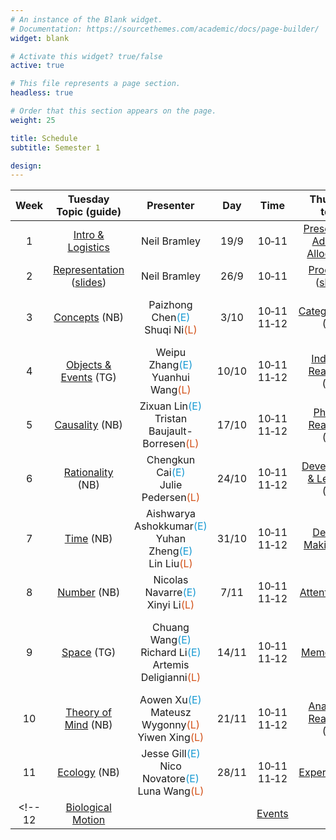 ```yaml
---
# An instance of the Blank widget.
# Documentation: https://sourcethemes.com/academic/docs/page-builder/
widget: blank

# Activate this widget? true/false
active: true

# This file represents a page section.
headless: true

# Order that this section appears on the page.
weight: 25

title: Schedule
subtitle: Semester 1

design:
---
```


Week | Tuesday Topic (guide) | Presenter | Day | Time | Thursday topic | Presenter | Day | Time |
|:---:|:-------------------------------------:|:----------------:|:-----:|:----:|:---------------------------------------------------:|:----------------:|:-----:|:--------:|
1 | [Intro & Logistics](slides/l1_intro.pdf) |  Neil Bramley | 19/9 | 10&#x2011;11           |  [Presentation Advice & Allocations](slides/l2_presentation.pdf) | Neil Bramley | 21/9  | 10&#x2011;11 |
2 | [Representation](projects/representation) ([slides](slides/l3_representation.pdf)) | Neil Bramley | 26/9 | 10&#x2011;11            | [Processes](projects/processes) ([slides](slides/l4_process.pdf)) | Neil Bramley |  28/9  | 10-11 |              |
3 |  [Concepts](projects/concepts) (NB)       | Paizhong Chen<span style="color:#189ad3">(E)</span><br>Shuqi Ni<span style="color:#d35118">(L)</span> |  3/10  | 10&#x2011;11<br>11&#x2011;12        | [Categorization](projects/categorization) (TG)  | Chuxiang Luo<span style="color:#189ad3">(E)</span><br>Ritsaart Van Blankenstein<span style="color:#d35118">(L)</span> |  5/10  | 10&#x2011;11<br>11&#x2011;12 |
4 | [Objects & Events](projects/objects) (TG) | Weipu Zhang<span style="color:#189ad3">(E)</span><br>Yuanhui Wang<span style="color:#d35118">(L)</span> |  10/10  | 10&#x2011;11<br>11&#x2011;12 | [Inductive Reasoning](projects/induction) (NB) | Yi Wang<span style="color:#189ad3">(E)</span><br>Sherry Hou<span style="color:#189ad3">(E)</span><br>Jialin Xu<span style="color:#d35118">(L)</span> | 12/10 | 10&#x2011;11<br>11&#x2011;12 |
5 | [Causality](projects/causality) (NB)      | Zixuan Lin<span style="color:#189ad3">(E)</span><br>Tristan Baujault-Borresen<span style="color:#d35118">(L)</span> |  17/10  | 10&#x2011;11<br>11&#x2011;12      |  [Physical Reasoning](projects/physics) (TG)   | Melina Mueller<span style="color:#189ad3">(E)</span><br>Serenna Gerhard<span style="color:#d35118">(L)</span> | 19/10 | 10&#x2011;11<br>11&#x2011;12 |
6 | [Rationality](projects/rationality) (NB)  | Chengkun Cai<span style="color:#189ad3">(E)</span><br>Julie Pedersen<span style="color:#d35118">(L)</span> |  24/10  | 10&#x2011;11<br>11&#x2011;12 | [Development & Learning](projects/development) (TG)  | Bozhi Jiang<span style="color:#189ad3">(E)</span><br>Luna Rubio Riquelme<span style="color:#d35118">(L)</span> | 26/10  | 10&#x2011;11<br>11&#x2011;12 |
7 | [Time](projects/time) (NB)                | Aishwarya Ashokkumar<span style="color:#189ad3">(E)</span><br>Yuhan Zheng<span style="color:#189ad3">(E)</span><br>Lin Liu<span style="color:#d35118">(L)</span> |  31/10 | 10&#x2011;11<br>11&#x2011;12 | [Decision Making](projects/decision) (TG) | Yihan Tang<span style="color:#189ad3">(E)</span><br>Meinan Liu<span style="color:#189ad3">(E)</span><br>Zhiyu Yang<span style="color:#d35118">(L)</span>|  2/11  | 10&#x2011;11<br>11&#x2011;12 |
8 | [Number](projects/number) (NB)            | Nicolas Navarre<span style="color:#189ad3">(E)</span><br>Xinyi Li<span style="color:#d35118">(L)</span> |  7/11 | 10&#x2011;11<br>11&#x2011;12 | [Attention](projects/attention) (TG) | Zizhe Wang<span style="color:#189ad3">(E)</span><br>Longbin Ji<span style="color:#d35118">(L)</span> |  9/11  | 10&#x2011;11<br>11&#x2011;12 |
9 | [Space](projects/space) (TG)              | Chuang Wang<span style="color:#189ad3">(E)</span><br> Richard Li<span style="color:#189ad3">(E)</span><br>Artemis Deligianni<span style="color:#d35118">(L)</span> |  14/11  | 10&#x2011;11<br>11&#x2011;12 | [Memory](projects/memory) (NB)  | Nabilah B. Gelshirani<span style="color:#189ad3">(E)</span><br>Chunan Li<span style="color:#d35118">(L)</span><br>Adithya Venkatadri Hulagadri<span style="color:#d35118">(L)</span> | 16/11  | 10&#x2011;11<br>11&#x2011;12 |
10 | [Theory of Mind](projects/tom) (NB)      | Aowen Xu<span style="color:#189ad3">(E)</span><br>Mateusz Wygonny<span style="color:#d35118">(L)</span><br>Yiwen Xing<span style="color:#d35118">(L)</span> |  21/11  | 10&#x2011;11<br>11&#x2011;12 |  [Analogical Reasoning](projects/analogy) (TG)  | Eoin Reid<span style="color:#189ad3">(E)</span><br>Hongyu Chen<span style="color:#d35118">(L)</span><br>Xinyu Li<span style="color:#d35118">(L)</span> | 23/11 | 10&#x2011;11<br>11&#x2011;12 |
11 | [Ecology](projects/ecology) (NB)         | Jesse Gill<span style="color:#189ad3">(E)</span><br>Nico Novatore<span style="color:#189ad3">(E)</span><br>Luna Wang<span style="color:#d35118">(L)</span> |  28/11  | 10&#x2011;11<br>11&#x2011;12 | [Expertise](projects/expertise) (TG)  | Mingyue Jian<span style="color:#189ad3">(E)</span><br>Filippos Vlahos<span style="color:#d35118">(L)</span> | 30/11 | 10&#x2011;11<br>11&#x2011;12 |
<!-- 12 | [Biological Motion](projects/motion) |  |  |       [Events](projects/events)              |        |  | | -->


<!-- | Week  | Tues. Presenter | Topic (Guide)                                       | Thurs. Presenter | Topic (Guide)                                   |
|:-----:|:---------------:|:---------------------------------------------------:|:----------------:|:-----------------------------------------------:|
| 23/1  | Frank Mollica   | [Model Evaluation](slides/Model_Evaluation.pdf) <br> [Read This](https://psyarxiv.com/rybh9/)  | Frank Mollica    | Presentation Advice 2                             |
| 30/1  | Z.Wang & J.You & M.Desblancs     | Attention               | D.Tiron & S.Iversen & S.Droop    | Social Cognition                             |
| 6/2  | Z.Hassirim & J.Liu & K.Chinnam    | Metacognition           |  STRIKE    | STRIKE                             |
| 13/2  | STRIKE   | STRIKE                                          |  STRIKE          | STRIKE                             |
| 20/2  | NA                               | Flexible Learning Week  | NA                               | Flexible Learning Week                             |
| 27/2  | Z.Shi & C.Qian & K.Patel         | Language                | H.Zhang & C.Zhou & Y.Li          | Causality                             |
| 6/3   | J.Doran & Y.Xiao                 | Language Learning       | M.Norris & S.d.Souza & R.Sakalle | Memory                             |
| 13/3  | S.Luan & I.Low & S.Razavi        | Misc                    | O.Liu & M.Galkins & I.Vegner     | Categorization                              |
| 20/3  | P.Weiss & H.Wang & O.Kwakpovwe        | JDM                    | G.Fairs & Q.Dai & S.Xi     | Affect                               |-->



<!--
| 18/9  | Frank Mollica                  | [Logistics and Literature Review](slides/LitReview.pdf)  | Frank Mollica    | [Presentation Advice](slides/Presentations.pdf)                             |
| 25/9  | Frank Mollica                  | [Representation](projects/representation)                | Frank Mollica    | [Process](projects/processes)                   |
| 2/10  | Mika Desblancs                 | [Attention](projects/attention) (FM)                     | Stephanie Droop  | [Objects](projects/objects) (FM)                |
| 9/10  | Yuqi Xiao                      | [Biological Motion](projects/motion) (FM)                | Oli Liu          | [Categorization](projects/categorization) (NB)  |
| 16/10 | Maksims Galkins & Jinwei Zhang | [Concepts](projects/concepts) (NB)                       | George Fairs     | [Physical Reasoning](projects/physics) (FM)     |
| 23/10 | Ian Low & Max Norris           | [Development & Learning](projects/development) (NB)      | Claudia Zhou & Chengfei Qian     | [Causality](projects/causality) (NB)            |
| 30/10 | Ivan Vegner & Jiayan Liu       | [Ecology](projects/ecology) (FM)                         | James Doran & Zhiqiang Shi        | [Events](projects/events) (FM)                  |
| 6/11  | Sepehr Razavi & Krishna Patel  | [Number](projects/number) (FM)                           | Krishna Chinnam & Haozhe Zhang | [Inductive Reasoning](projects/induction) (FM)  |
| 13/11 | Tekevwe Kwakpovwe & Yu Li      | [Time](projects/temporal) (NB)                           | Paulina Weiss & Qingyu Dai       | [Rationality](projects/rationality) (NB)        |
| 20/11 | Zuriel Hassirim & Ze Wang      | [Memory](projects/memory) (NB)                           | Molly Yu & Jin You               | [Expertise](projects/expertise) (NB)            |
| 27/11 | Ruchira Sakalle                | [Space](projects/space) (FM)                             | Sydelle De Souza & Sike Luan     | [Analogical Reasoning](projects/analogy) (FM)   |
| 4/12  | Dmitrii Tiron & Sigurd Iversen | [Theory of Mind](projects/tom) (NB)                      | Hanxing Wang & Sunbowen Xi       | [Judgment & Decision Making](projects/jdm) (NB) |
-->

